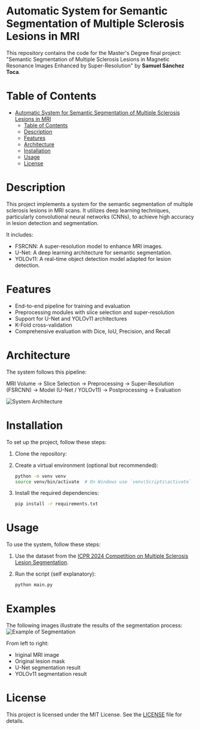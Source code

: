 # Automatic System for Semantic Segmentation of Multiple Sclerosis Lesions in MRI
This repository contains the code for the Master's Degree final project: "Semantic Segmentation of Multiple Sclerosis Lesions in Magnetic Resonance Images Enhanced by Super-Resolution" by **Samuel Sánchez Toca**.

# Table of Contents
- [Automatic System for Semantic Segmentation of Multiple Sclerosis Lesions in MRI](#automatic-system-for-semantic-segmentation-of-multiple-sclerosis-lesions-in-mri)
  - [Table of Contents](#table-of-contents)
  - [Description](#description)
  - [Features](#features)
  - [Architecture](#architecture)
  - [Installation](#installation)
  - [Usage](#usage)
  - [License](#license)

# Description
This project implements a system for the semantic segmentation of multiple sclerosis lesions in MRI scans. It utilizes deep learning techniques, particularly convolutional neural networks (CNNs), to achieve high accuracy in lesion detection and segmentation.

It includes:
- FSRCNN: A super-resolution model to enhance MRI images.
- U-Net: A deep learning architecture for semantic segmentation.
- YOLOv11: A real-time object detection model adapted for lesion detection.

# Features
- End-to-end pipeline for training and evaluation
- Preprocessing modules with slice selection and super-resolution
- Support for U-Net and YOLOv11 architectures
- K-Fold cross-validation
- Comprehensive evaluation with Dice, IoU, Precision, and Recall

# Architecture
The system follows this pipeline:

MRI Volume → Slice Selection → Preprocessing → Super-Resolution (FSRCNN) → Model (U-Net / YOLOv11) → Postprocessing → Evaluation

![System Architecture](images/system_architecture.png)

# Installation
To set up the project, follow these steps:
1. Clone the repository:

2. Create a virtual environment (optional but recommended):
   ```bash
   python -m venv venv
   source venv/bin/activate  # On Windows use `venv\Scripts\activate`
   ```
3. Install the required dependencies:
   ```bash
   pip install -r requirements.txt
   ```
# Usage
To use the system, follow these steps:
1. Use the dataset from the [ICPR 2024 Competition on Multiple Sclerosis Lesion Segmentation](https://iplab.dmi.unict.it/mfs/ms-les-seg/).

2. Run the script (self explanatory):
   ```bash
   python main.py
    ```

# Examples
The following images illustrate the results of the segmentation process:
![Example of Segmentation](examples/01_segmentation_example.png)

From left to right: 
- Iriginal MRI image
- Original lesion mask
- U-Net segmentation result
- YOLOv11 segmentation result

# License
This project is licensed under the MIT License. See the [LICENSE](LICENSE) file for details.